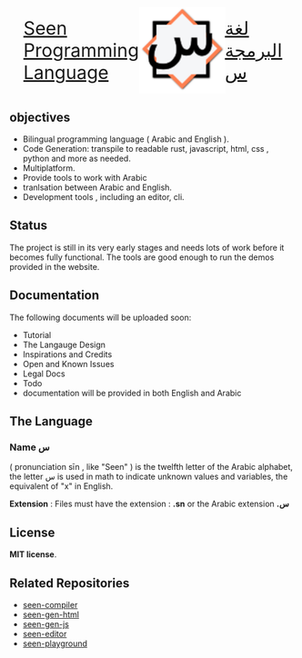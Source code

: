 <div style="display: flex; flex-direction: row; justify-content: center; align-items: center">
    <div>
        <a href="https://seenlang.org" style="display:flex; flex-direction:column; font-size:2rem;  justify-content: center; align-items: center">
            Seen<br>
            Programming<br>
            Language
        </a> 
    </div>
    <img width="30%" alt="image" src="assets/light-logo.svg"> 
    <div>
        <a href="https://seenlang.org/ar" style="display:flex; flex-direction:column; font-size:2rem;  justify-content: center; align-items: center">
            لغة<br>
            البرمجة<br>
            س
        </a>
    </div> 
</div>

## objectives
- Bilingual programming language ( Arabic and English ).
- Code Generation: transpile to readable rust, javascript, html, css , python and more as needed.
- Multiplatform.
- Provide tools to work with Arabic 
- tranlsation between Arabic and English.
- Development tools , including an editor, cli.


## Status 
The project is still in its very early stages and needs lots of work before it becomes fully functional. 
The tools are good enough to run the demos provided in the website.

## Documentation
The following documents will be uploaded soon:
- Tutorial
- The Langauge Design
- Inspirations and Credits 
- Open and Known Issues
- Legal Docs
- Todo
- documentation will be provided in both English and Arabic

## The Language
### Name **س** 
( pronunciation sīn , like "Seen" ) is the twelfth letter of the Arabic alphabet,  the letter س is used in math to indicate unknown values and variables, the equivalent of "x" in English.
 
**Extension** : Files must have the extension : **.sn** or the Arabic extension **.س**

## License
**MIT license**.  

## Related Repositories
- [seen-compiler](https://github.com/abukhadra/seen-compiler)
- [seen-gen-html](https://github.com/abukhadra/seen-gen-html)
- [seen-gen-js](https://github.com/abukhadra/seen-gen-js)
- [seen-editor](https://github.com/abukhadra/seen-editor)
- [seen-playground](https://github.com/abukhadra/seen-playground)

